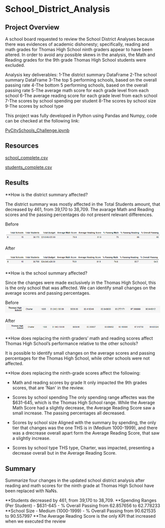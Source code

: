 # School_District_Analysis


## Project Overview

A school board requested to review the School District Analyses because there was evidences of academic dishonesty; specifically, reading and math grades for 
Thomas High School ninth graders appear to have been altered. In order to avoid any possible skews in the analysis, the Math and Reading grades for the 9th grade
Thomas High School students were excluded.

Analysis key deliverables:
1-The district summary DataFrame
2-The school summary DataFrame
3-The top 5 performing schools, based on the overall passing rate
4-The bottom 5 performing schools, based on the overall passing rate
5-The average math score for each grade level from each school
6-The average reading score for each grade level from each school
7-The scores by school spending per student
8-The scores by school size
9-The scores by school type

This project was fully developed in Python using Pandas and Numpy, code can be checked at the following link:

[PyCitySchools_Challenge.ipynb](PyCitySchools_Challenge.ipynb)

## Resources

[school_complete.csv](Resources/schools_complete.csv)

[students_complete.csv](Resources/students_complete.csv)

## Results

**How is the district summary affected?

The district summary was mostly affected in the Total Students amount, that decreased by 461, from 39,170 to 38,709. The avarage Math and Reading scores and the 
passing percentages do not present relevant differences.

Before

![](Assets/District_Summary_Before.png)

After

![](Assets/District_Summary_After.png)


**How is the school summary affected?

Since the changes were made exclusively in the Thomas High School, this is the only school that was affected. We can identify small changes on the average scores and passing percentages.

Before
![](Assets/Per_School_Summary_Before.png)

After
![](Assets/Per_School_Summary_After.png)


**How does replacing the ninth graders’ math and reading scores affect Thomas High School’s performance relative to the other schools?

It is possible to identify small changes on the average scores and passing percentages for the Thomas High School, while other schools were not affected.

**How does replacing the ninth-grade scores affect the following:

- Math and reading scores by grade
It only impacted the 9th grades scores, that are 'Nan' in the review.

- Scores by school spending
The only spending range affectes was the $631-645, which is the Thomas High School range. While the Average Math Score had a slightly decrease, the Average Reading
Score saw a small increase. The passing percentages all decreased. 

- Scores by school size
Aligned with the summary by spending, the only tier that changes was the one THS is in (Medium 1000-1999), and there was a drecrease overall apart form the Average
Reading Score, that saw a slightly increase.

- Scores by school type
THS type, Charter, was impacted, presenting a decrease overall but in the Average Reading Score. 


## Summary

Summarize four changes in the updated school district analysis after reading and math scores for the ninth grade at Thomas High School have been replaced with NaNs.

**Students decreased by 461, from 39,170 to 38,709.
**Spending Ranges (Per Student) - $631-645 - % Overall Passing from 62.857656 to 62.778233
**School Size - Medium (1000-1999) - % Overall Passing from 90.621535 to 90.557997
**The Average Reading Score is the only KPI that increased when we executed the review
